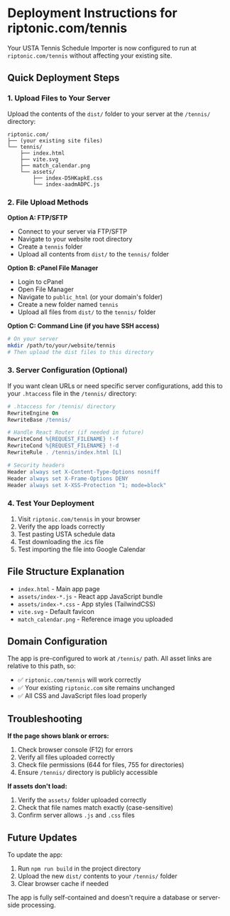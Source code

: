 # Deployment Instructions for riptonic.com/tennis

Your USTA Tennis Schedule Importer is now configured to run at `riptonic.com/tennis` without affecting your existing site.

## Quick Deployment Steps

### 1. Upload Files to Your Server

Upload the contents of the `dist/` folder to your server at the `/tennis/` directory:

```
riptonic.com/
├── (your existing site files)
└── tennis/
    ├── index.html
    ├── vite.svg
    ├── match_calendar.png
    └── assets/
        ├── index-D5HKapkE.css
        └── index-aadmADPC.js
```

### 2. File Upload Methods

**Option A: FTP/SFTP**
- Connect to your server via FTP/SFTP
- Navigate to your website root directory
- Create a `tennis` folder
- Upload all contents from `dist/` to the `tennis/` folder

**Option B: cPanel File Manager**
- Login to cPanel
- Open File Manager
- Navigate to `public_html` (or your domain's folder)
- Create a new folder named `tennis`
- Upload all files from `dist/` to the `tennis/` folder

**Option C: Command Line (if you have SSH access)**
```bash
# On your server
mkdir /path/to/your/website/tennis
# Then upload the dist files to this directory
```

### 3. Server Configuration (Optional)

If you want clean URLs or need specific server configurations, add this to your `.htaccess` file in the `/tennis/` directory:

```apache
# .htaccess for /tennis/ directory
RewriteEngine On
RewriteBase /tennis/

# Handle React Router (if needed in future)
RewriteCond %{REQUEST_FILENAME} !-f
RewriteCond %{REQUEST_FILENAME} !-d
RewriteRule . /tennis/index.html [L]

# Security headers
Header always set X-Content-Type-Options nosniff
Header always set X-Frame-Options DENY
Header always set X-XSS-Protection "1; mode=block"
```

### 4. Test Your Deployment

1. Visit `riptonic.com/tennis` in your browser
2. Verify the app loads correctly
3. Test pasting USTA schedule data
4. Test downloading the .ics file
5. Test importing the file into Google Calendar

## File Structure Explanation

- `index.html` - Main app page
- `assets/index-*.js` - React app JavaScript bundle
- `assets/index-*.css` - App styles (TailwindCSS)
- `vite.svg` - Default favicon
- `match_calendar.png` - Reference image you uploaded

## Domain Configuration

The app is pre-configured to work at `/tennis/` path. All asset links are relative to this path, so:
- ✅ `riptonic.com/tennis` will work correctly
- ✅ Your existing `riptonic.com` site remains unchanged
- ✅ All CSS and JavaScript files load properly

## Troubleshooting

**If the page shows blank or errors:**
1. Check browser console (F12) for errors
2. Verify all files uploaded correctly
3. Check file permissions (644 for files, 755 for directories)
4. Ensure `/tennis/` directory is publicly accessible

**If assets don't load:**
1. Verify the `assets/` folder uploaded correctly
2. Check that file names match exactly (case-sensitive)
3. Confirm server allows `.js` and `.css` files

## Future Updates

To update the app:
1. Run `npm run build` in the project directory
2. Upload the new `dist/` contents to your `/tennis/` folder
3. Clear browser cache if needed

The app is fully self-contained and doesn't require a database or server-side processing.